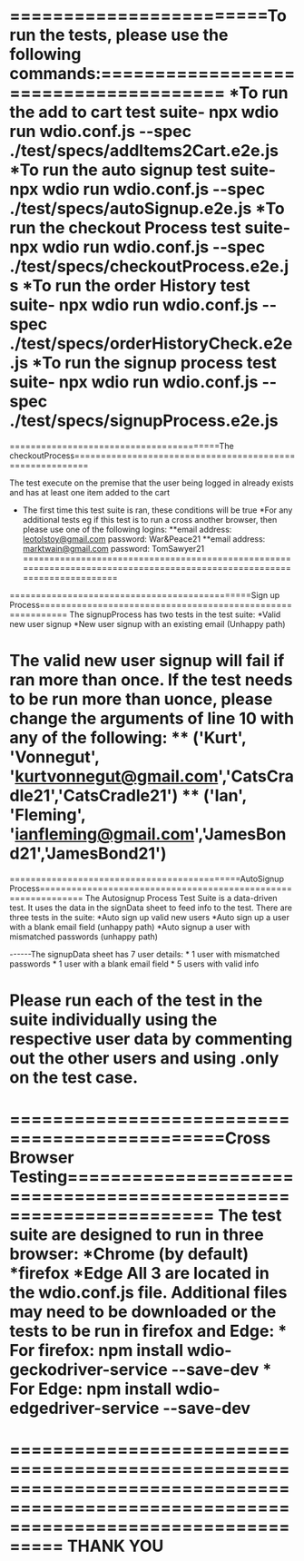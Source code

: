 ========================To run the tests, please use the following commands:======================================
    *To run the add to cart test suite- npx wdio run wdio.conf.js --spec ./test/specs/addItems2Cart.e2e.js
    *To run the auto signup test suite- npx wdio run wdio.conf.js --spec ./test/specs/autoSignup.e2e.js
    *To run the checkout Process test suite- npx wdio run wdio.conf.js --spec ./test/specs/checkoutProcess.e2e.js
    *To run the order History test suite- npx wdio run wdio.conf.js --spec ./test/specs/orderHistoryCheck.e2e.js
    *To run the signup process test suite- npx wdio run wdio.conf.js --spec ./test/specs/signupProcess.e2e.js
===================================================================================================================

========================================The checkoutProcess=========================================================

The test execute on the premise that the user being logged in already exists and has at least one item added to the cart
* The first time this test suite is ran, these conditions will be true
*For any additional tests eg if this test is to run a cross another browser, then please use one of the following logins:
        **email address: leotolstoy@gmail.com      password: War&Peace21
        **email address: marktwain@gmail.com      password: TomSawyer21
========================================================================================================================

==============================================Sign up Process===========================================================
The signupProcess has two tests in the test suite: 
    *Valid new user signup
    *New user signup with an existing email (Unhappy path)

The valid new user signup will fail if ran more than once. If the test needs to be run more than uonce, please change the
arguments of line 10 with any of the following:
    **  ('Kurt', 'Vonnegut', 'kurtvonnegut@gmail.com','CatsCradle21','CatsCradle21')
    **  ('Ian', 'Fleming', 'ianfleming@gmail.com','JamesBond21','JamesBond21')
===============================================================================================================================


============================================AutoSignup Process==============================================================
The Autosignup Process Test Suite is a data-driven test. It uses the data in the signData sheet to feed info to the test.
There are three tests in the suite:
    *Auto sign up valid new users
    *Auto sign up a user with a blank email field (unhappy path)
    *Auto signup a user with mismatched passwords (unhappy path)

------The signupData sheet has 7 user details:
    * 1 user with mismatched passwords
    * 1 user with a blank email field
    * 5 users with valid info

Please run each of the test in the suite individually using the respective user data by commenting out the other users and using
.only on the test case.
====================================================================================================================================


==============================================Cross Browser Testing==================================================================
The test suite are designed to run in three browser:
    *Chrome (by default)
    *firefox
    *Edge
All 3 are located in the wdio.conf.js file. 
Additional files may need to be downloaded or the tests to be run in firefox and Edge:
    * For firefox:  npm install wdio-geckodriver-service --save-dev
    * For Edge: npm install wdio-edgedriver-service --save-dev
======================================================================================================================================

=======================================================================================================================================
                                                        THANK YOU
=======================================================================================================================================
